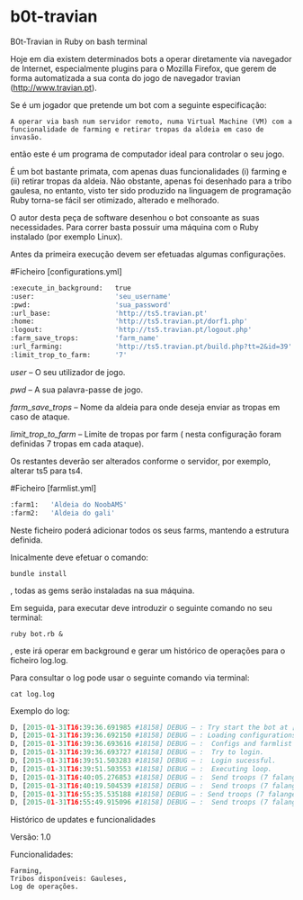 # b0t-travian
B0t-Travian in Ruby on bash terminal

Hoje em dia existem determinados bots a operar diretamente via navegador de Internet, especialmente plugins para o Mozilla Firefox, que gerem de forma automatizada a sua conta do jogo de navegador travian (http://www.travian.pt).

Se é um jogador que pretende um bot com a seguinte especificação:

    A operar via bash num servidor remoto, numa Virtual Machine (VM) com a funcionalidade de farming e retirar tropas da aldeia em caso de invasão.
    
então este é um programa de computador ideal para controlar o seu jogo.

É um bot bastante primata, com apenas duas funcionalidades (i) farming e (ii) retirar tropas da aldeia. Não obstante, apenas foi desenhado para a tribo gaulesa, no entanto, visto ter sido produzido na linguagem de programação Ruby torna-se fácil ser otimizado, alterado e melhorado.

O autor desta peça de software desenhou  o bot consoante as suas necessidades. Para correr basta possuir uma máquina com o Ruby instalado (por exemplo Linux).

Antes da primeira execução devem ser efetuadas algumas configurações.

#Ficheiro [configurations.yml]

```python
:execute_in_background:   true 
:user:                    'seu_username'
:pwd:                     'sua_password'
:url_base:                'http://ts5.travian.pt'
:home:                    'http://ts5.travian.pt/dorf1.php'
:logout:                  'http://ts5.travian.pt/logout.php'
:farm_save_trops:         'farm_name'
:url_farming:             'http://ts5.travian.pt/build.php?tt=2&id=39'
:limit_trop_to_farm:      '7'
```
*user* – O seu utilizador de jogo.

*pwd* – A sua palavra-passe de jogo.

*farm_save_trops* – Nome da aldeia para onde deseja enviar as tropas em caso de ataque.

*limit_trop_to_farm* – Limite de tropas por farm ( nesta configuração foram definidas 7 tropas em cada ataque).

Os restantes deverão ser alterados conforme o servidor, por exemplo, alterar ts5 para ts4.

#Ficheiro [farmlist.yml]
```python
:farm1:   'Aldeia do NoobAMS'
:farm2:   'Aldeia do gali'
```

Neste ficheiro poderá adicionar todos os seus farms, mantendo a estrutura definida.

Inicalmente deve efetuar o comando:

    bundle install

, todas as gems serão instaladas na sua máquina.

Em seguida, para executar deve introduzir o seguinte comando no seu terminal:

    ruby bot.rb &

, este irá operar em background e gerar um histórico de operações para o ficheiro log.log.

Para consultar o log pode usar o seguinte comando via terminal:

    cat log.log

Exemplo do log:
```python
D, [2015-01-31T16:39:36.691985 #18158] DEBUG — : Try start the bot at [2015-01-31 16:39:36].
D, [2015-01-31T16:39:36.692150 #18158] DEBUG — : Loading configurations.
D, [2015-01-31T16:39:36.693616 #18158] DEBUG — :  Configs and farmlist loaded.
D, [2015-01-31T16:39:36.693727 #18158] DEBUG — :  Try to login.
D, [2015-01-31T16:39:51.503283 #18158] DEBUG — :  Login sucessful.
D, [2015-01-31T16:39:51.503553 #18158] DEBUG — :  Executing loop.
D, [2015-01-31T16:40:05.276853 #18158] DEBUG — :  Send troops (7 falanges) to farm Aldeia do NoobAMS.
D, [2015-01-31T16:40:19.504539 #18158] DEBUG — :  Send troops (7 falanges) to farm Aldeia do gali.
D, [2015-01-31T16:55:35.535188 #18158] DEBUG — : Send troops (7 falanges) to farm Aldeia do NoobAMS.
D, [2015-01-31T16:55:49.915096 #18158] DEBUG — :  Send troops (7 falanges) to farm Aldeia do gali.
```

Histórico de updates e funcionalidades

Versão: 1.0

Funcionalidades:

    Farming,
    Tribos disponíveis: Gauleses,
    Log de operações.

 
